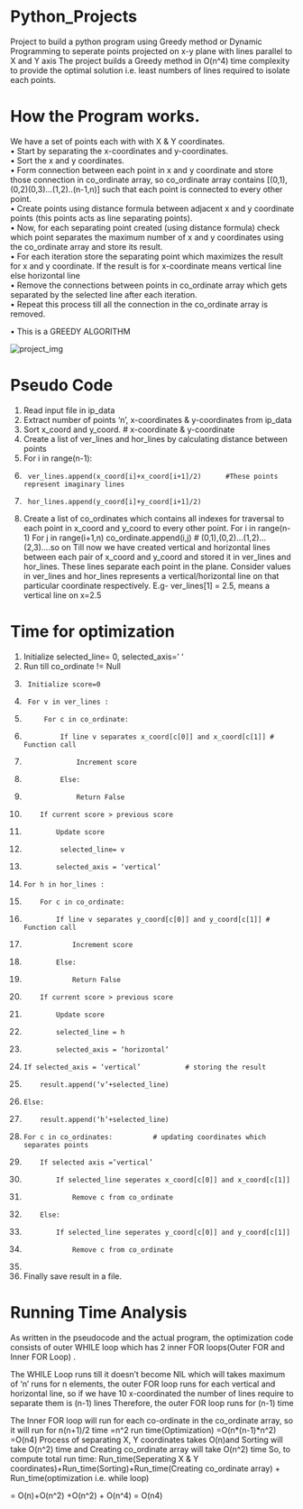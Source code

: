 # Python_Projects

Project to build a python program using Greedy method or Dynamic Programming to seperate points projected on x-y plane with lines parallel to X and Y axis 
The project builds a Greedy method in O(n^4) time complexity to provide the optimal solution i.e. least numbers of lines required to isolate each points.

# How the Program works.

We have a set of points each with with X & Y coordinates. <br />
•	Start by separating the x-coordinates and y-coordinates.<br />
•	Sort the x and y coordinates.<br />
•	Form connection between each point in x and y coordinate and store those connection in co_ordinate array, so co_ordinate array contains [(0,1),(0,2)(0,3)…(1,2)..(n-1,n)] such that each point is connected to every other point.<br />
•	Create points using distance formula between adjacent x and y coordinate points (this points acts as line separating points).<br />
•	Now, for each separating point created (using distance formula) check which point separates the maximum number of x and y coordinates using the co_ordinate array and store its result.<br />
•	For each iteration store the separating point which maximizes the result for x and y coordinate. If the result is for x-coordinate means vertical line else horizontal line<br />
•	Remove the connections between points in co_ordinate array which gets separated by the selected line after each iteration.<br />
•	Repeat this process till all the connection in the co_ordinate array is removed.<br />

• This is a GREEDY ALGORITHM

![project_img](https://user-images.githubusercontent.com/84242964/138485573-47d73d08-e6e0-4b39-b4b7-a3983e7990b0.png)

# Pseudo Code
1.	Read input file in ip_data
2.	Extract number of points ‘n’, x-coordinates & y-coordinates from ip_data
3.	Sort x_coord and y_coord.			# x-coordinate & y-coordinate
4.	Create a list of ver_lines and  hor_lines by calculating distance between points
5.	For i in range(n-1):
6.	 	ver_lines.append(x_coord[i]+x_coord[i+1]/2)      #These points represent imaginary lines
7.	 	hor_lines.append(y_coord[i]+y_coord[i+1]/2)
8.	Create a list of co_ordinates which contains all indexes for traversal to each point in 
x_coord and y_coord to every other point.
For i in range(n-1)
	For j in range(i+1,n)
		co_ordinate.append(i,j)  		# (0,1),(0,2)…(1,2)…(2,3)….so on
Till now we have created vertical and horizontal lines between each pair of x_coord and y_coord and stored it in ver_lines and hor_lines. These lines separate each point in the plane.
Consider values in ver_lines and hor_lines represents a vertical/horizontal line on that particular coordinate respectively. E.g- ver_lines[1] = 2.5, means a vertical line on x=2.5


# Time for optimization
1.	Initialize selected_line= 0, selected_axis=’ ‘
2.	Run till co_ordinate != Null
3.	 	Initialize score=0
4.	 	For v in ver_lines :
5.	 		For c in co_ordinate:
6.	  			If line v separates x_coord[c[0]] and x_coord[c[1]]	# Function call
7.					Increment score
8.				Else:
9.					Return False
10.	 		If current score > previous score
11.	 			Update score
12.	 			 selected_line= v
13.	 			selected_axis = ‘vertical’
14.		For h in hor_lines :
15.	 		For c in co_ordinate:
16.	  			If line v separates y_coord[c[0]] and y_coord[c[1]]	# Function call
17.					Increment score
18.				Else:
19.					Return False
20.	 		If current score > previous score 
21.	 			Update score
22.	 			selected_line = h
23.	 			selected_axis = ‘horizontal’
24.	 	If selected_axis = ‘vertical’			# storing the result
25.	 		result.append(‘v’+selected_line)
26.	 	Else:
27.	 		result.append(‘h’+selected_line)
28.	 	For c in co_ordinates:			# updating coordinates which separates points
29.	 		If selected axis =’vertical’
30.	 			If selected_line seperates x_coord[c[0]] and x_coord[c[1]]
31.	 				Remove c from co_ordinate
32.	 		Else:
33.	 			If selected_line seperates y_coord[c[0]] and y_coord[c[1]]
34.	 				Remove c from co_ordinate
35.		
36.	Finally save result in a file.	


# Running Time Analysis
As written in the pseudocode and the actual program, the optimization code consists of outer WHILE loop which has 2 inner FOR loops(Outer FOR and Inner FOR Loop) .

The WHILE Loop runs till it doesn’t become NIL which will takes maximum of ‘n’ runs for n elements, the outer FOR loop runs for each vertical and horizontal line, so if we have 10 x-coordinated the number of lines require to separate them is (n-1) lines
Therefore, the outer FOR loop runs for (n-1) time

The Inner FOR loop will run for each co-ordinate in the co_ordinate array, so it will run for n(n+1)/2 time =n^2
 run time(Optimization) =O(n*(n-1)*n^2) =O(n4)
Process of separating X, Y coordinates  takes O(n)and Sorting will take O(n^2) time and Creating co_ordinate array will take O(n^2) time 
So, to compute total run time:
Run_time(Seperating X & Y coordinates)+Run_time(Sorting)+Run_time(Creating co_ordinate array) + Run_time(optimization i.e. while loop)

= O(n)+O(n^2) +O(n^2) + O(n^4) = O(n4)





